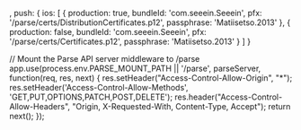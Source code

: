 ,
push: {
    ios: [
        {
            production: true,
            bundleId: 'com.seeein.Seeein',
            pfx: '/parse/certs/DistributionCertificates.p12',
            passphrase: 'Matiisetso.2013'
        },
        {
            production: false,
            bundleId: 'com.seeein.Seeein',
            pfx: '/parse/certs/Certificates.p12',
            passphrase: 'Matiisetso.2013'
        }
    ]
}



// Mount the Parse API server middleware to /parse
app.use(process.env.PARSE_MOUNT_PATH || '/parse', parseServer, function(req, res, next) {
    res.setHeader("Access-Control-Allow-Origin", "*");
    res.setHeader('Access-Control-Allow-Methods', 'GET,PUT,OPTIONS,PATCH,POST,DELETE');
    res.header("Access-Control-Allow-Headers", "Origin, X-Requested-With, Content-Type, Accept");
    return next();
});
